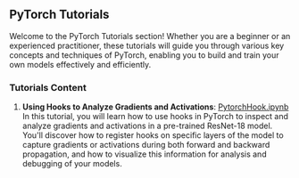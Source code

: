 ## PyTorch Tutorials

Welcome to the PyTorch Tutorials section! Whether you are a beginner or an experienced practitioner, these tutorials will guide you through various key concepts and techniques of PyTorch, enabling you to build and train your own models effectively and efficiently.

### Tutorials Content

1. **Using Hooks to Analyze Gradients and Activations**: [PytorchHook.ipynb](PytorchHook.ipynb) In this tutorial, you will learn how to use hooks in PyTorch to inspect and analyze gradients and activations in a pre-trained ResNet-18 model. You'll discover how to register hooks on specific layers of the model to capture gradients or activations during both forward and backward propagation, and how to visualize this information for analysis and debugging of your models.

